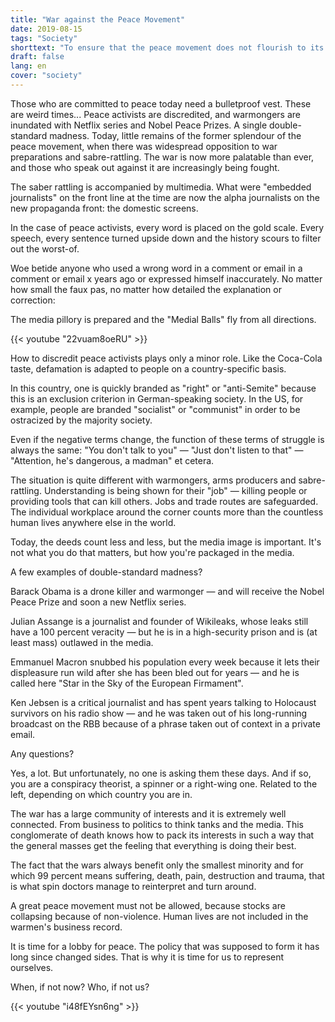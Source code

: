 ```yaml
---
title: "War against the Peace Movement"
date: 2019-08-15
tags: "Society"
shorttext: "To ensure that the peace movement does not flourish to its old strength, peace activists are slandered and fought by all means."
draft: false
lang: en
cover: "society"
---
```


Those who are committed to peace today need a bulletproof vest. These are weird times... Peace activists are discredited, and warmongers are inundated with Netflix series and Nobel Peace Prizes. A single double-standard madness. Today, little remains of the former splendour of the peace movement, when there was widespread opposition to war preparations and sabre-rattling. The war is now more palatable than ever, and those who speak out against it are increasingly being fought.

The saber rattling is accompanied by multimedia. What were "embedded journalists" on the front line at the time are now the alpha journalists on the new propaganda front: the domestic screens.

In the case of peace activists, every word is placed on the gold scale. Every speech, every sentence turned upside down and the history scours to filter out the worst-of.

Woe betide anyone who used a wrong word in a comment or email in a comment or email x years ago or expressed himself inaccurately. No matter how small the faux pas, no matter how detailed the explanation or correction:

The media pillory is prepared and the "Medial Balls" fly from all directions.

{{< youtube "22vuam8oeRU" >}}

How to discredit peace activists plays only a minor role. Like the Coca-Cola taste, defamation is adapted to people on a country-specific basis.

In this country, one is quickly branded as "right" or "anti-Semite" because this is an exclusion criterion in German-speaking society. In the US, for example, people are branded "socialist" or "communist" in order to be ostracized by the majority society.

Even if the negative terms change, the function of these terms of struggle is always the same: "You don't talk to you" — "Just don't listen to that" — "Attention, he's dangerous, a madman" et cetera.

The situation is quite different with warmongers, arms producers and sabre-rattling. Understanding is being shown for their "job" — killing people or providing tools that can kill others. Jobs and trade routes are safeguarded. The individual workplace around the corner counts more than the countless human lives anywhere else in the world.

Today, the deeds count less and less, but the media image is important. It's not what you do that matters, but how you're packaged in the media.

A few examples of double-standard madness?

Barack Obama is a drone killer and warmonger — and will receive the Nobel Peace Prize and soon a new Netflix series.

Julian Assange is a journalist and founder of Wikileaks, whose leaks still have a 100 percent veracity — but he is in a high-security prison and is (at least mass) outlawed in the media.

Emmanuel Macron snubbed his population every week because it lets their displeasure run wild after she has been bled out for years — and he is called here "Star in the Sky of the European Firmament".

Ken Jebsen is a critical journalist and has spent years talking to Holocaust survivors on his radio show — and he was taken out of his long-running broadcast on the RBB because of a phrase taken out of context in a private email.

Any questions?

Yes, a lot. But unfortunately, no one is asking them these days. And if so, you are a conspiracy theorist, a spinner or a right-wing one. Related to the left, depending on which country you are in.

The war has a large community of interests and it is extremely well connected. From business to politics to think tanks and the media. This conglomerate of death knows how to pack its interests in such a way that the general masses get the feeling that everything is doing their best.

The fact that the wars always benefit only the smallest minority and for which 99 percent means suffering, death, pain, destruction and trauma, that is what spin doctors manage to reinterpret and turn around.

A great peace movement must not be allowed, because stocks are collapsing because of non-violence. Human lives are not included in the warmen's business record.

It is time for a lobby for peace. The policy that was supposed to form it has long since changed sides. That is why it is time for us to represent ourselves.

When, if not now? Who, if not us?

{{< youtube "i48fEYsn6ng" >}}
